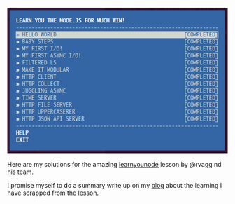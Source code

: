 ![learnyounode](learn-you-some-node.png)

Here are my solutions for the amazing [learnyounode](https://github.com/rvagg/learnyounode) lesson by @rvagg nd his team.

I promise myself to do a summary write up on my [blog](http://gabeno.github.io) about the learning I have scrapped from the lesson.